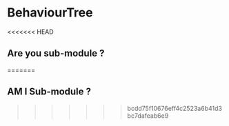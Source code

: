 # BehaviourTree

<<<<<<< HEAD
## Are you sub-module ?
=======
## AM I Sub-module ?
>>>>>>> bcdd75f10676eff4c2523a6b41d3bc7dafeab6e9
